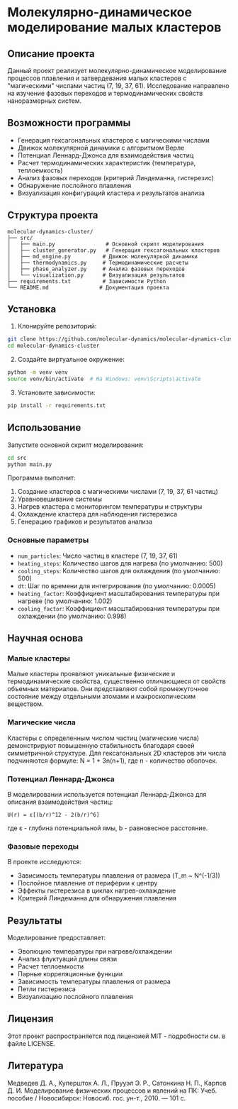 # Молекулярно-динамическое моделирование малых кластеров

## Описание проекта

Данный проект реализует молекулярно-динамическое моделирование процессов плавления и затвердевания малых кластеров с "магическими" числами частиц (7, 19, 37, 61). Исследование направлено на изучение фазовых переходов и термодинамических свойств наноразмерных систем.

## Возможности программы

- Генерация гексагональных кластеров с магическими числами
- Движок молекулярной динамики с алгоритмом Верле
- Потенциал Леннард-Джонса для взаимодействия частиц
- Расчет термодинамических характеристик (температура, теплоемкость)
- Анализ фазовых переходов (критерий Линдеманна, гистерезис)
- Обнаружение послойного плавления
- Визуализация конфигураций кластера и результатов анализа

## Структура проекта

```
molecular-dynamics-cluster/
├── src/
│   ├── main.py                # Основной скрипт моделирования
│   ├── cluster_generator.py   # Генерация гексагональных кластеров
│   ├── md_engine.py          # Движок молекулярной динамики
│   ├── thermodynamics.py     # Термодинамические расчеты
│   ├── phase_analyzer.py     # Анализ фазовых переходов
│   └── visualization.py      # Визуализация результатов
├── requirements.txt          # Зависимости Python
└── README.md                # Документация проекта
```

## Установка

1. Клонируйте репозиторий:
```bash
git clone https://github.com/molecular-dynamics/molecular-dynamics-cluster.git
cd molecular-dynamics-cluster
```

2. Создайте виртуальное окружение:
```bash
python -m venv venv
source venv/bin/activate  # На Windows: venv\Scripts\activate
```

3. Установите зависимости:
```bash
pip install -r requirements.txt
```

## Использование

Запустите основной скрипт моделирования:

```bash
cd src
python main.py
```

Программа выполнит:
1. Создание кластеров с магическими числами (7, 19, 37, 61 частиц)
2. Уравновешивание системы
3. Нагрев кластера с мониторингом температуры и структуры
4. Охлаждение кластера для наблюдения гистерезиса
5. Генерацию графиков и результатов анализа

### Основные параметры

- `num_particles`: Число частиц в кластере (7, 19, 37, 61)
- `heating_steps`: Количество шагов для нагрева (по умолчанию: 500)
- `cooling_steps`: Количество шагов для охлаждения (по умолчанию: 500)
- `dt`: Шаг по времени для интегрирования (по умолчанию: 0.0005)
- `heating_factor`: Коэффициент масштабирования температуры при нагреве (по умолчанию: 1.002)
- `cooling_factor`: Коэффициент масштабирования температуры при охлаждении (по умолчанию: 0.998)

## Научная основа

### Малые кластеры
Малые кластеры проявляют уникальные физические и термодинамические свойства, существенно отличающиеся от свойств объемных материалов. Они представляют собой промежуточное состояние между отдельными атомами и макроскопическим веществом.

### Магические числа
Кластеры с определенным числом частиц (магические числа) демонстрируют повышенную стабильность благодаря своей симметричной структуре. Для гексагональных 2D кластеров эти числа подчиняются формуле: N = 1 + 3n(n+1), где n - количество оболочек.

### Потенциал Леннард-Джонса
В моделировании используется потенциал Леннард-Джонса для описания взаимодействия частиц:

```
U(r) = ε[(b/r)^12 - 2(b/r)^6]
```

где ε - глубина потенциальной ямы, b - равновесное расстояние.

### Фазовые переходы
В проекте исследуются:
- Зависимость температуры плавления от размера (T_m ~ N^(-1/3))
- Послойное плавление от периферии к центру
- Эффекты гистерезиса в циклах нагрев-охлаждение
- Критерий Линдеманна для обнаружения плавления

## Результаты

Моделирование предоставляет:
- Эволюцию температуры при нагреве/охлаждении
- Анализ флуктуаций длины связи
- Расчет теплоемкости
- Парные корреляционные функции
- Зависимость температуры плавления от размера
- Петли гистерезиса
- Визуализацию послойного плавления

## Лицензия

Этот проект распространяется под лицензией MIT - подробности см. в файле LICENSE.

## Литература

Медведев Д. А., Куперштох А. Л., Прууэл Э. Р., Сатонкина Н. П., Карпов Д. И. Моделирование физических процессов и явлений на ПК: Учеб. пособие / Новосибирск: Новосиб. гос. ун-т., 2010. — 101 с.